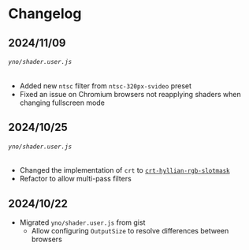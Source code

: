 # Changelog

## 2024/11/09

###### `yno/shader.user.js`
- Added new `ntsc` filter from `ntsc-320px-svideo` preset
- Fixed an issue on Chromium browsers not reapplying shaders when changing fullscreen mode

## 2024/10/25

###### `yno/shader.user.js`
- Changed the implementation of `crt` to [`crt-hyllian-rgb-slotmask`](https://github.com/libretro/slang-shaders/tree/master/crt/shaders/hyllian)
- Refactor to allow multi-pass filters

## 2024/10/22

- Migrated `yno/shader.user.js` from gist
  - Allow configuring `OutputSize` to resolve differences between browsers
